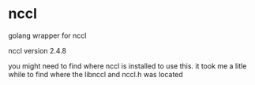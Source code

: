 # nccl
golang wrapper for nccl

nccl version 2.4.8

you might need to find where nccl is installed to use this.
it took me a litle while to find where the libnccl and nccl.h was located

